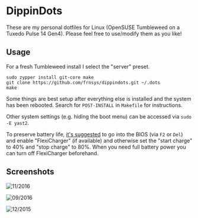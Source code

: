 # DippinDots

These are my personal dotfiles for Linux (OpenSUSE Tumbleweed on a Tuxedo Pulse 14 Gen4).
Please feel free to use/modify them as you like!

## Usage

For a fresh Tumbleweed install I select the "server" preset.

    sudo zypper install git-core make
    git clone https://github.com/frnsys/dippindots.git ~/.dots
    make

Some things are best setup after everything else is installed and the system has been rebooted. Search for `POST-INSTALL` in `Makefile` for instructions.

Other system settings (e.g. hiding the boot menu) can be accessed via `sudo -E yast2`.

To preserve battery life, [it's suggested](https://www.tuxedocomputers.com/en/Infos/Help-Support/Frequently-asked-questions/What-is-Flexicharger-) to go into the BIOS (via `F2` or `Del`) and enable "FlexiCharger" (if available) and otherwise set the "start charge" to 40% and "stop charge" to 80%. When you need full battery power you can turn off FlexiCharger beforehand.


## Screenshots

![11/2016](shots/11_2016.png)

![09/2016](shots/09_2016.png)

![12/2015](shots/12_2015.png)

